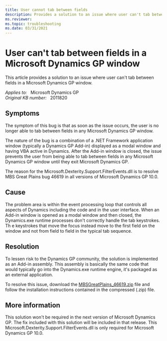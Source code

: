 ```yaml
---
title: User cannot tab between fields
description: Provides a solution to an issue where user can't tab between fields in a Microsoft Dynamics GP window.
ms.reviewer:
ms.topic: troubleshooting
ms.date: 03/31/2021
---
```

# User can't tab between fields in a Microsoft Dynamics GP window

This article provides a solution to an issue where user can't tab between fields in a Microsoft Dynamics GP window.

_Applies to:_ &nbsp; Microsoft Dynamics GP  
_Original KB number:_ &nbsp; 2011820

## Symptoms

The symptom of this bug is that as soon as the issue occurs, the user is no longer able to tab between fields in any Microsoft Dynamics GP window.

The nature of the bug is a combination of a .NET Framework application window (typically a Dynamics GP Add-in) displayed as a modal window and having VBA active in Dynamics. After the Add-in window is closed, the issue prevents the user from being able to tab between fields in any Microsoft Dynamics GP window until they exit Microsoft Dynamics GP.

The reason for the Microsoft.Dexterity.Support.FilterEvents.dll is to resolve MBS Great Plains bug 46619 in all versions of Microsoft Dynamics GP 10.0.

## Cause

The problem area is within the event processing loop that controls all aspects of Dynamics including the code and in the user interface. When an Add-in window is opened as a modal window and then closed, the Dynamics.exe runtime processes don't correctly handle the tab keystrokes. Th e keystrokes that move the focus instead move to the first field on the window and not from field to field in the typical tab sequence.  

## Resolution

To lessen risk to the Dynamics GP community, the solution is implemented as an Add-in assembly. This assembly is basically the same code that would typically go into the Dynamics.exe runtime engine, it's packaged as an external application.

To resolve this issue, download the [MBSGreatPlains_46619.zip](https://mbs2.microsoft.com/fileexchange/?fileID=43f4e20a-72d3-4198-a3be-6d51dab4e7c6) file and follow the installation instructions contained in the compressed (.zip) file.

## More information

This solution won't be required in the next version of Microsoft Dynamics GP. The fix included with this solution will be included in that release.  This Microsoft.Dexterity.Support.FilterEvents.dll is only required for Microsoft Dynamics GP 10.0.
